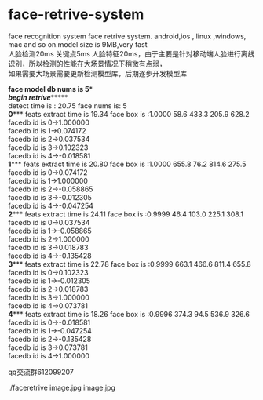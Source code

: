 # face-retrive-system
face recognition system face retrive system. android,ios , linux ,windows, mac and so on.model size is 9MB,very fast  
人脸检测20ms 关键点5ms  人脸特征20ms，由于主要是针对移动端人脸进行离线识别，所以检测的性能在大场景情况下稍微有点弱，  
如果需要大场景需要更新检测模型库，后期逐步开发模型库


******face model db nums is 5*******  
*********begin retrive**************  
detect time is : 20.75 face nums is: 5  
**********0*************  feats extract time is 19.34  face box is :1.0000 58.6 433.3 205.9 628.2  
facedb id is 0->1.000000  
facedb id is 1->0.074172  
facedb id is 2->0.037534  
facedb id is 3->0.102323  
facedb id is 4->-0.018581  
**********1*************  feats extract time is 20.80  face box is :1.0000 655.8 76.2 814.6 275.5  
facedb id is 0->0.074172  
facedb id is 1->1.000000  
facedb id is 2->-0.058865  
facedb id is 3->-0.012305  
facedb id is 4->-0.047254  
**********2*************  feats extract time is 24.11  face box is :0.9999 46.4 103.0 225.1 308.1  
facedb id is 0->0.037534  
facedb id is 1->-0.058865  
facedb id is 2->1.000000  
facedb id is 3->0.018783  
facedb id is 4->-0.135428  
**********3*************  feats extract time is 22.78  face box is :0.9999 663.1 466.6 811.4 655.8  
facedb id is 0->0.102323  
facedb id is 1->-0.012305  
facedb id is 2->0.018783  
facedb id is 3->1.000000  
facedb id is 4->0.073781  
**********4*************  feats extract time is 18.26  face box is :0.9996 374.3 94.5 536.9 326.6  
facedb id is 0->-0.018581  
facedb id is 1->-0.047254  
facedb id is 2->-0.135428  
facedb id is 3->0.073781  
facedb id is 4->1.000000



qq交流群612099207   

./faceretrive image.jpg image.jpg

